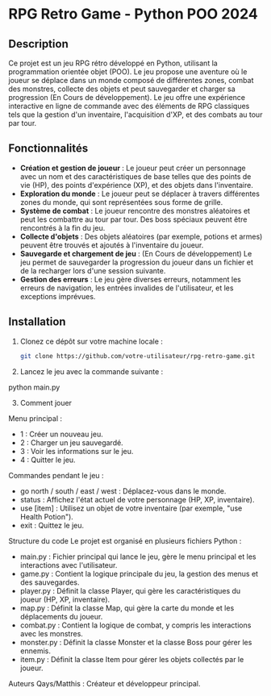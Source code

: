 # RPG Retro Game - Python POO 2024

## Description
Ce projet est un jeu RPG rétro développé en Python, utilisant la programmation orientée objet (POO). Le jeu propose une aventure où le joueur se déplace dans un monde composé de différentes zones, combat des monstres, collecte des objets et peut sauvegarder et charger sa progression (En Cours de développement). Le jeu offre une expérience interactive en ligne de commande avec des éléments de RPG classiques tels que la gestion d'un inventaire, l'acquisition d'XP, et des combats au tour par tour.

## Fonctionnalités
- **Création et gestion de joueur** : Le joueur peut créer un personnage avec un nom et des caractéristiques de base telles que des points de vie (HP), des points d'expérience (XP), et des objets dans l'inventaire.
- **Exploration du monde** : Le joueur peut se déplacer à travers différentes zones du monde, qui sont représentées sous forme de grille.
- **Système de combat** : Le joueur rencontre des monstres aléatoires et peut les combattre au tour par tour. Des boss spéciaux peuvent être rencontrés à la fin du jeu.
- **Collecte d'objets** : Des objets aléatoires (par exemple, potions et armes) peuvent être trouvés et ajoutés à l'inventaire du joueur.
- **Sauvegarde et chargement de jeu** : (En Cours de développement) Le jeu permet de sauvegarder la progression du joueur dans un fichier et de la recharger lors d'une session suivante.
- **Gestion des erreurs** : Le jeu gère diverses erreurs, notamment les erreurs de navigation, les entrées invalides de l'utilisateur, et les exceptions imprévues.

## Installation

1. Clonez ce dépôt sur votre machine locale :

   ```bash
   git clone https://github.com/votre-utilisateur/rpg-retro-game.git
   
2. Lancez le jeu avec la commande suivante :

python main.py

3. Comment jouer

Menu principal :

- 1 : Créer un nouveau jeu.
- 2 : Charger un jeu sauvegardé.
- 3 : Voir les informations sur le jeu.
- 4 : Quitter le jeu.

Commandes pendant le jeu :

- go north / south / east / west : Déplacez-vous dans le monde.
- status : Affichez l'état actuel de votre personnage (HP, XP, inventaire).
- use [item] : Utilisez un objet de votre inventaire (par exemple, "use Health Potion").
- exit : Quittez le jeu.

Structure du code
Le projet est organisé en plusieurs fichiers Python :

- main.py : Fichier principal qui lance le jeu, gère le menu principal et les interactions avec l'utilisateur.
- game.py : Contient la logique principale du jeu, la gestion des menus et des sauvegardes.
- player.py : Définit la classe Player, qui gère les caractéristiques du joueur (HP, XP, inventaire).
- map.py : Définit la classe Map, qui gère la carte du monde et les déplacements du joueur.
- combat.py : Contient la logique de combat, y compris les interactions avec les monstres.
- monster.py : Définit la classe Monster et la classe Boss pour gérer les ennemis.
- item.py : Définit la classe Item pour gérer les objets collectés par le joueur.

Auteurs
Qays/Matthis : Créateur et développeur principal.
